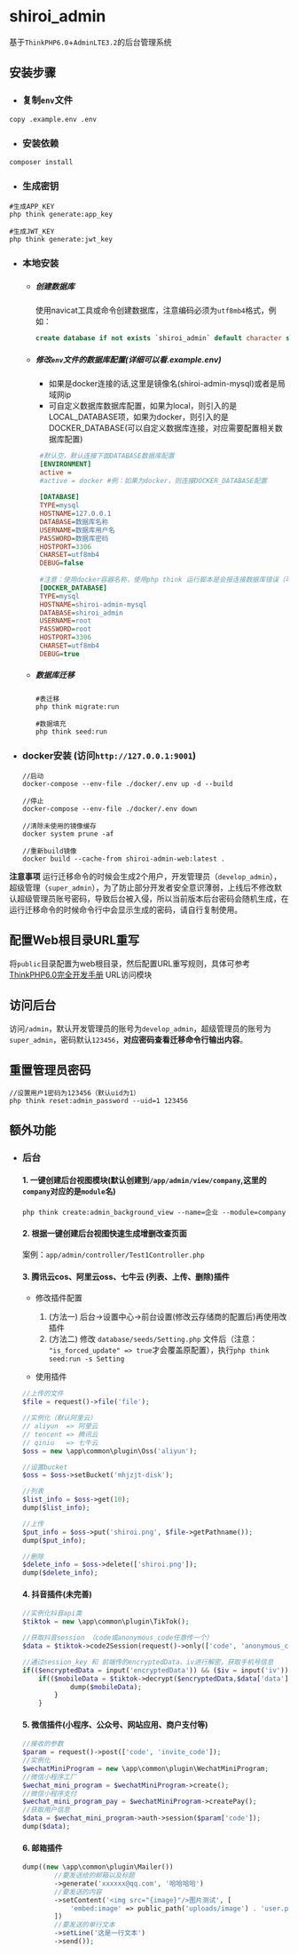# shiroi_admin
基于`ThinkPHP6.0`+`AdminLTE3.2`的后台管理系统

## 安装步骤
  - ### 复制`env`文件
  ```shell
  copy .example.env .env   
  ```
  - ### 安装依赖
  ```shell
  composer install
  ```
  - ### 生成密钥
   ```shell
   #生成APP_KEY
   php think generate:app_key
 
   #生成JWT_KEY
   php think generate:jwt_key
   ```
  - ### 本地安装
    - ##### 创建数据库
      使用navicat工具或命令创建数据库，注意编码必须为`utf8mb4`格式，例如：
      ~~~sql
      create database if not exists `shiroi_admin` default character set utf8mb4 collate utf8mb4_unicode_ci;
      ~~~
    - ##### 修改`env`文件的数据库配置(详细可以看.example.env)
      - 如果是docker连接的话,这里是镜像名(shiroi-admin-mysql)或者是局域网ip
      - 可自定义数据库数据库配置，如果为local，则引入的是LOCAL_DATABASE项，如果为docker，则引入的是DOCKER_DATABASE(可以自定义数据库连接，对应需要配置相关数据库配置)
      ```ini
       #默认空，默认连接下面DATABASE数据库配置
       [ENVIRONMENT]
       active = 
       #active = docker #例：如果为docker，则连接DOCKER_DATABASE配置
 
       [DATABASE]
       TYPE=mysql
       HOSTNAME=127.0.0.1
       DATABASE=数据库名称
       USERNAME=数据库用户名
       PASSWORD=数据库密码
       HOSTPORT=3306
       CHARSET=utf8mb4
       DEBUG=false
 
       #注意：使用docker容器名称，使用php think 运行脚本是会报连接数据库错误（可以使用局域网ip(`ipconfig` | `ifconfig`)处理这个错误）
       [DOCKER_DATABASE]
       TYPE=mysql
       HOSTNAME=shiroi-admin-mysql
       DATABASE=shiroi_admin
       USERNAME=root
       PASSWORD=root
       HOSTPORT=3306
       CHARSET=utf8mb4
       DEBUG=true
      ```
    - ##### 数据库迁移
        ```shell
        #表迁移
        php think migrate:run 
    
        #数据填充
        php think seed:run
        ```
  - ### docker安装 (访问`http://127.0.0.1:9001`)
    ```
    //启动
    docker-compose --env-file ./docker/.env up -d --build

    //停止
    docker-compose --env-file ./docker/.env down

    //清除未使用的镜像缓存
    docker system prune -af

    //重新build镜像
    docker build --cache-from shiroi-admin-web:latest .
    ```


**注意事项**
运行迁移命令的时候会生成2个用户，开发管理员（`develop_admin`），超级管理（`super_admin`），为了防止部分开发者安全意识薄弱，上线后不修改默认超级管理员账号密码，导致后台被入侵，所以当前版本后台密码会随机生成，在运行迁移命令的时候命令行中会显示生成的密码，请自行复制使用。

## 配置Web根目录URL重写
将`public`目录配置为web根目录，然后配置URL重写规则，具体可参考 [ThinkPHP6.0完全开发手册](https://www.kancloud.cn/manual/thinkphp6_0/1037488) URL访问模块

## 访问后台
访问`/admin`，默认开发管理员的账号为`develop_admin`，超级管理员的账号为`super_admin`，密码默认`123456`，**对应密码查看迁移命令行输出内容**。

## 重置管理员密码
```shell
//设置用户1密码为123456（默认uid为1）
php think reset:admin_password --uid=1 123456
``` 
## 额外功能
  - ### 后台 
    #### 1. 一键创建后台视图模块(默认创建到`/app/admin/view/company`,这里的`company`对应的是`module`名)
    `php think create:admin_background_view --name=企业 --module=company`
    
    #### 2. 根据一键创建后台视图快速生成增删改查页面
    案例：`app/admin/controller/Test1Controller.php`

    #### 3. 腾讯云cos、阿里云oss、七牛云 (列表、上传、删除)插件
     - 修改插件配置
       1. (方法一) 后台->设置中心->前台设置(修改云存储商的配置后)再使用改插件
       2. (方法二) 修改 `database/seeds/Setting.php` 文件后（注意： `"is_forced_update" => true`才会覆盖原配置），执行`php think seed:run -s Setting` 
    
     - 使用插件  
    ```php
    //上传的文件
    $file = request()->file('file');
    
    //实例化（默认阿里云）
    // aliyun  => 阿里云
    // tencent => 腾讯云
    // qiniu   => 七牛云
    $oss = new \app\common\plugin\Oss('aliyun');
    
    //设置bucket
    $oss = $oss->setBucket('mhjzjt-disk');
    
    //列表
    $list_info = $oss->get(10);
    dump($list_info);
    
    //上传
    $put_info = $oss->put('shiroi.png', $file->getPathname());
    dump($put_info);
    
    //删除
    $delete_info = $oss->delete(['shiroi.png']);
    dump($delete_info);
    ```

    #### 4. 抖音插件(未完善)
    ```php
    //实例化抖音api类
    $tiktok = new \app\common\plugin\TikTok();
    
    //获取抖音session （code或anonymous_code任意传一个）
    $data = $tiktok->code2Session(request()->only(['code', 'anonymous_code']));
    
    //通过session_key 和 前端传的encryptedData、iv进行解密，获取手机号信息
    if(($encryptedData = input('encryptedData')) && ($iv = input('iv'))) {
        if(($mobileData = $tiktok->decrypt($encryptedData,$data['data']['session_key'], $iv)) && is_array($mobileData)) {
                dump($mobileData);
            }
        }
    ```
    
    #### 5. 微信插件(小程序、公众号、网站应用、商户支付等)
    ```php
    //接收的参数
    $param = request()->post(['code', 'invite_code']);
    //实例化
    $wechatMiniProgram = new \app\common\plugin\WechatMiniProgram;
    //微信小程序工厂
    $wechat_mini_program = $wechatMiniProgram->create();
    //微信小程序支付
    $wechat_mini_program_pay = $wechatMiniProgram->createPay();
    //获取用户信息
    $data = $wechat_mini_program->auth->session($param['code']);
    dump($data);
    ```
    
    #### 6. 邮箱插件
    ```php
    dump((new \app\common\plugin\Mailer())
            //要发送给的邮箱以及标题
            ->generate('xxxxxx@qq.com', '哈哈哈哈')
            //要发送的内容
            ->setContent('<img src="{image}"/>图片测试', [
                'embed:image' => public_path('uploads/image') . 'user.png' //本地文件路径 embed:image => {image}
            ])
            //要发送的单行文本
            ->setLine('这是一行文本')
            ->send());
    ```